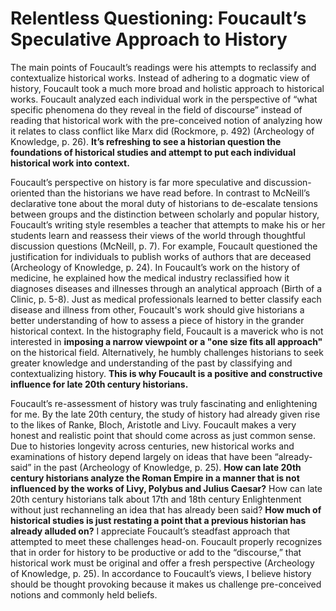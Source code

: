# **Relentless Questioning: Foucault’s Speculative Approach to History** 

The main points of Foucault’s readings were his attempts to reclassify and contextualize historical works. Instead of adhering to a dogmatic view of history, Foucault took a much more broad and holistic approach to historical works. Foucault analyzed each individual work in the perspective of “what specific phenomena do they reveal in the field of discourse” instead of reading that historical work with the pre-conceived notion of analyzing how it relates to class conflict like Marx did (Rockmore, p. 492) (Archeology of Knowledge, p. 26). **It’s refreshing to see a historian question the foundations of historical studies and attempt to put each individual historical work into context.** 

Foucault’s perspective on history is far more speculative and discussion-oriented than the historians we have read before. In contrast to McNeill’s declarative tone about the moral duty of historians to de-escalate tensions between groups and the distinction between scholarly and popular history, Foucault’s writing style resembles a teacher that attempts to make his or her students learn and reassess their views of the world through thoughtful discussion questions (McNeill, p. 7). For example, Foucault questioned the justification for individuals to publish works of authors that are deceased (Archeology of Knowledge, p. 24). In Foucault’s work on the history of medicine, he explained how the medical industry reclassified how it diagnoses diseases and illnesses through an analytical approach (Birth of a Clinic, p. 5-8). Just as medical professionals learned to better classify each disease and illness from other, Foucault's work should give historians a better understanding of how to assess a piece of history in the grander historical context. In the histography field, Foucault is a maverick who is not interested in **imposing a narrow viewpoint or a "one size fits all approach"** on the historical field. Alternatively, he humbly challenges historians to seek greater knowledge and understanding of the past by classifying and contextualizing history. **This is why Foucault is a positive and constructive influence for late 20th century historians.** 

Foucault’s re-assessment of history was truly fascinating and enlightening for me. By the late 20th century, the study of history had already given rise to the likes of Ranke, Bloch, Aristotle and Livy. Foucault makes a very honest and realistic point that should come across as just common sense. Due to histories longevity across centuries, new historical works and examinations of history depend largely on ideas that have been “already-said” in the past (Archeology of Knowledge, p. 25). **How can late 20th century historians analyze the Roman Empire in a manner that is not influenced by the works of Livy, Polybus and Julius Caesar?** How can late 20th century historians talk about 17th and 18th century Enlightenment without just rechanneling an idea that has already been said? **How much of historical studies is just restating a point that a previous historian has already alluded on?** I appreciate Foucault’s steadfast approach that attempted to meet these challenges head-on. Foucault properly recognizes that in order for history to be productive or add to the “discourse,” that historical work must be original and offer a fresh perspective (Archeology of Knowledge, p. 25). In accordance to Foucault’s views, I believe history should be thought provoking because it makes us challenge pre-conceived notions and commonly held beliefs. 
